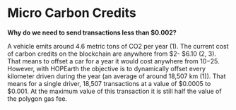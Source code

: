 # Micro Carbon Credits

**Why do we need to send transactions less than $0.002?**&#x20;

A vehicle emits around 4.6 metric tons of CO2 per year (1). The current cost of carbon credits on the blockchain are anywhere from $2- $6.10 (2, 3). That means to offset a car for a year it would cost anywhere from $10-$25. However, with HOPEarth the objective is to dynamically offset every kilometer driven during the year (an average of around 18,507 km (1)). That means for a single driver, 18,507 transactions at a value of $0.0005 to $0.001. At the maximum value of this transaction it is still half the value of the polygon gas fee.
